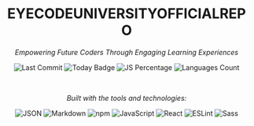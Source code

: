 <h1 align="center">EYECODEUNIVERSITYOFFICIALREPO</h1>

<p align="center"><em>Empowering Future Coders Through Engaging Learning Experiences</em></p>

<p align="center">
  <img src="https://img.shields.io/github/last-commit/southsidescript/EyeCodeUniversityOfficialRepo?label=last%20commit" alt="Last Commit"/>
  <img src="https://img.shields.io/badge/-today-blue" alt="Today Badge"/>
  <img src="https://img.shields.io/badge/javascript-69.5%25-blue" alt="JS Percentage"/>
  <img src="https://img.shields.io/badge/languages-3-blue" alt="Languages Count"/>
</p>

<br/>

<p align="center"><em>Built with the tools and technologies:</em></p>

<p align="center">
  <img src="https://img.shields.io/badge/-JSON-black?logo=json&logoColor=white" alt="JSON"/>
  <img src="https://img.shields.io/badge/-Markdown-black?logo=markdown&logoColor=white" alt="Markdown"/>
  <img src="https://img.shields.io/badge/-npm-red?logo=npm&logoColor=white" alt="npm"/>
  <img src="https://img.shields.io/badge/-JavaScript-yellow?logo=javascript&logoColor=black" alt="JavaScript"/>
  <img src="https://img.shields.io/badge/-React-61DAFB?logo=react&logoColor=black" alt="React"/>
  <img src="https://img.shields.io/badge/-ESLint-4B32C3?logo=eslint&logoColor=white" alt="ESLint"/>
  <img src="https://img.shields.io/badge/-Sass-CC6699?logo=sass&logoColor=white" alt="Sass"/>
</p>
